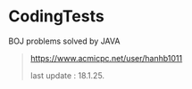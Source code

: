 # CodingTests

BOJ problems solved by JAVA


> https://www.acmicpc.net/user/hanhb1011
>
> last update : 18.1.25.